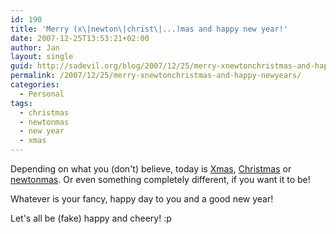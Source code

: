 ```yaml
---
id: 190
title: 'Merry (x\|newton\|christ\|...)mas and happy new year!'
date: 2007-12-25T13:53:21+02:00
author: Jan
layout: single
guid: http://sadevil.org/blog/2007/12/25/merry-xnewtonchristmas-and-happy-newyears/
permalink: /2007/12/25/merry-xnewtonchristmas-and-happy-newyears/
categories:
  - Personal
tags:
  - christmas
  - newtonmas
  - new year
  - xmas
---
```

Depending on what you (don't) believe, today is [Xmas](http://en.wikipedia.org/wiki/Xmas), [Christmas](http://en.wikipedia.org/wiki/Christmas) or [newtonmas](http://www.paeps.cx/weblog/activism/newtonmas.html). Or even something completely different, if you want it to be!

Whatever is your fancy, happy day to you and a good new year! 

Let's all be (fake) happy and cheery! :p